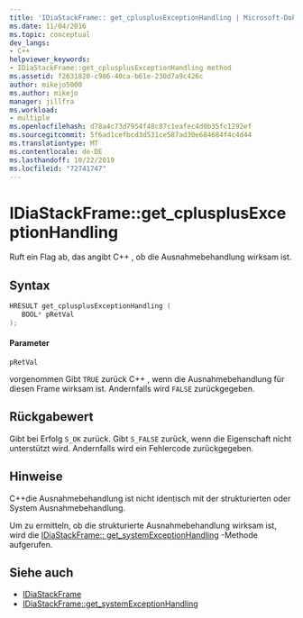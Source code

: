 ```yaml
---
title: 'IDiaStackFrame:: get_cplusplusExceptionHandling | Microsoft-Dokumentation'
ms.date: 11/04/2016
ms.topic: conceptual
dev_langs:
- C++
helpviewer_keywords:
- IDiaStackFrame::get_cplusplusExceptionHandling method
ms.assetid: f2631820-c986-40ca-b61e-230d7a9c426c
author: mikejo5000
ms.author: mikejo
manager: jillfra
ms.workload:
- multiple
ms.openlocfilehash: d78a4c73d7954f48c87c1eafec4d0b35fc1292ef
ms.sourcegitcommit: 5f6ad1cefbcd3d531ce587ad30e684684f4c4d44
ms.translationtype: MT
ms.contentlocale: de-DE
ms.lasthandoff: 10/22/2019
ms.locfileid: "72741747"
---
```

# <a name="idiastackframeget_cplusplusexceptionhandling"></a>IDiaStackFrame::get_cplusplusExceptionHandling
Ruft ein Flag ab, das angibt C++ , ob die Ausnahmebehandlung wirksam ist.

## <a name="syntax"></a>Syntax

```C++
HRESULT get_cplusplusExceptionHandling ( 
   BOOL* pRetVal
);
```

#### <a name="parameters"></a>Parameter
 `pRetVal`

vorgenommen Gibt `TRUE` zurück C++ , wenn die Ausnahmebehandlung für diesen Frame wirksam ist. Andernfalls wird `FALSE` zurückgegeben.

## <a name="return-value"></a>Rückgabewert
 Gibt bei Erfolg `S_OK` zurück. Gibt `S_FALSE` zurück, wenn die Eigenschaft nicht unterstützt wird. Andernfalls wird ein Fehlercode zurückgegeben.

## <a name="remarks"></a>Hinweise
 C++die Ausnahmebehandlung ist nicht identisch mit der strukturierten oder System Ausnahmebehandlung.

 Um zu ermitteln, ob die strukturierte Ausnahmebehandlung wirksam ist, wird die [IDiaStackFrame:: get_systemExceptionHandling](../../debugger/debug-interface-access/idiastackframe-get-systemexceptionhandling.md) -Methode aufgerufen.

## <a name="see-also"></a>Siehe auch
- [IDiaStackFrame](../../debugger/debug-interface-access/idiastackframe.md)
- [IDiaStackFrame::get_systemExceptionHandling](../../debugger/debug-interface-access/idiastackframe-get-systemexceptionhandling.md)